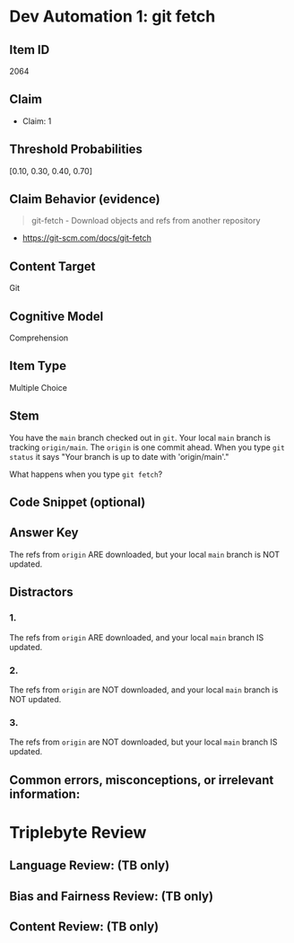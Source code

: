 # Dev Automation 1: git fetch


## Item ID
2064

## Claim

- Claim: 1

## Threshold Probabilities

[0.10, 0.30, 0.40, 0.70]

## Claim Behavior (evidence)

> git-fetch - Download objects and refs from another repository
- https://git-scm.com/docs/git-fetch

## Content Target

Git


## Cognitive Model
Comprehension


## Item Type
Multiple Choice


## Stem
You have the `main` branch checked out in `git`.
Your local `main` branch is tracking `origin/main`.
The `origin` is one commit ahead.
When you type `git status` it says "Your branch is up to date with 'origin/main'."

What happens when you type `git fetch`?


## Code Snippet (optional)



## Answer Key
The refs from `origin` ARE downloaded, but your local `main` branch is NOT updated.


## Distractors
### 1.
The refs from `origin` ARE downloaded, and your local `main` branch IS updated.


### 2.
The refs from `origin` are NOT downloaded, and your local `main` branch is NOT updated.


### 3.
The refs from `origin` are NOT downloaded, but your local `main` branch IS updated.


## Common errors, misconceptions, or irrelevant information:



# Triplebyte Review


## Language Review: (TB only)


## Bias and Fairness Review: (TB only)


## Content Review: (TB only)

